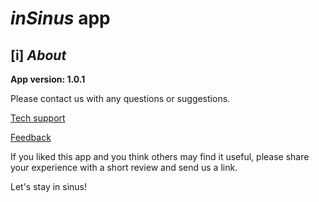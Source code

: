 # *inSinus* app

## [i] *About*

**App version: 1.0.1**

Please contact us with any questions or suggestions.

[Tech support](mailto:ant.kilk@gmail.com)

[Feedback](mailto:ant.kilk@gmail.com)

If you liked this app and you think others may find it useful, please share your experience with a short review
and send us a link. 

Let's stay in sinus!
